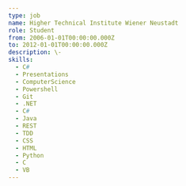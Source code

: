 ```yaml
---
type: job
name: Higher Technical Institute Wiener Neustadt
role: Student
from: 2006-01-01T00:00:00.000Z
to: 2012-01-01T00:00:00.000Z
description: \-
skills:
  - C#
  - Presentations
  - ComputerScience
  - Powershell
  - Git
  - .NET
  - C#
  - Java
  - REST
  - TDD
  - CSS
  - HTML
  - Python
  - C
  - VB
---
```

